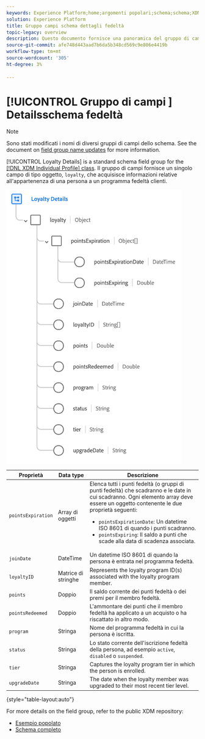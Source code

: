 ```yaml
---
keywords: Experience Platform;home;argomenti popolari;schema;schema;XDM;profilo individuale;campi;schemi;schemi;dettagli fedeltà;progettazione schema;gruppo di campi;gruppo di campi;
solution: Experience Platform
title: Gruppo campi schema dettagli fedeltà
topic-legacy: overview
description: Questo documento fornisce una panoramica del gruppo di campi dello schema Dettagli fedeltà .
source-git-commit: afe748d443aad7b6da5b348cd569c9e806e4419b
workflow-type: tm+mt
source-wordcount: '305'
ht-degree: 3%

---
```



# [!UICONTROL Gruppo di campi ] Detailsschema fedeltà

>[!NOTE]
>
>Sono stati modificati i nomi di diversi gruppi di campi dello schema. See the document on [field group name updates](../name-updates.md) for more information.

[!UICONTROL Loyalty Details] is a standard schema field group for the [[!DNL XDM Individual Profile] class](../../classes/individual-profile.md). Il gruppo di campi fornisce un singolo campo di tipo oggetto, `loyalty`, che acquisisce informazioni relative all&#39;appartenenza di una persona a un programma fedeltà clienti.

![](../../images/field-groups/loyalty-details.png)

| Proprietà | Data type | Descrizione |
| --- | --- | --- |
| `pointsExpiration` | Array di oggetti | Elenca tutti i punti fedeltà (o gruppi di punti fedeltà) che scadranno e le date in cui scadranno. Ogni elemento array deve essere un oggetto contenente le due proprietà seguenti: <ul><li>`pointsExpirationDate`: Un datetime ISO 8601 di quando i punti scadranno.</li><li>`pointsExpiring`: Il saldo a punti che scade alla data di scadenza associata.</li></ul> |
| `joinDate` | DateTime | Un datetime ISO 8601 di quando la persona è entrata nel programma fedeltà. |
| `loyaltyID` | Matrice di stringhe | Represents the loyalty program ID(s) associated with the loyalty program member. |
| `points` | Doppio | Il saldo corrente dei punti fedeltà o dei premi per il membro fedeltà. |
| `pointsRedeemed` | Doppio | L&#39;ammontare dei punti che il membro fedeltà ha applicato a un acquisto o ha riscattato in altro modo. |
| `program` | Stringa | Nome del programma fedeltà in cui la persona è iscritta. |
| `status` | Stringa | Lo stato corrente dell&#39;iscrizione fedeltà della persona, ad esempio `active`, `disabled` o `suspended`. |
| `tier` | Stringa | Captures the loyalty program tier in which the person is enrolled. |
| `upgradeDate` | Stringa | The date when the loyalty member was upgraded to their most recent tier level. |

{style=&quot;table-layout:auto&quot;}

For more details on the field group, refer to the public XDM repository:

* [Esempio popolato](https://github.com/adobe/xdm/blob/master/components/fieldgroups/profile/profile-loyalty-details.example.1.json)
* [Schema completo](https://github.com/adobe/xdm/blob/master/components/fieldgroups/profile/profile-loyalty-details.schema.json)
